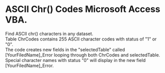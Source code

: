 # ASCII Chr() Codes Microsoft Access VBA.  
Find ASCII chr() characters in any dataset.  
Table ChrCodes contains 255 ASCII character codes with status of "1" or "0".  
The code creates new fields in the "selectedTable" called [YourFiledName]_Error looping through both ChrCodes and selectedTable.  
Special character names with status "0" will display in the new field [YourFiledName]_Error.  
